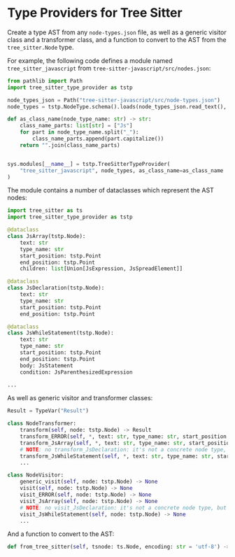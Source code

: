 # Type Providers for Tree Sitter

Create a type AST from any `node-types.json` file, as well as a generic visitor class and a transformer class, and a function to convert to the AST from the `tree_sitter.Node` type.

For example, the following code defines a module named `tree_sitter_javascript` from `tree-sitter-javascript/src/nodes.json`:

```python
from pathlib import Path
import tree_sitter_type_provider as tstp

node_types_json = Path("tree-sitter-javascript/src/node-types.json")
node_types = tstp.NodeType.schema().loads(node_types_json.read_text(), many=True)

def as_class_name(node_type_name: str) -> str:
    class_name_parts: list[str] = ["Js"]
    for part in node_type_name.split("_"):
        class_name_parts.append(part.capitalize())
    return "".join(class_name_parts)


sys.modules[__name__] = tstp.TreeSitterTypeProvider(
    "tree_sitter_javascript", node_types, as_class_name=as_class_name
)
```

The module contains a number of dataclasses which represent the AST nodes:

```python
import tree_sitter as ts
import tree_sitter_type_provider as tstp

@dataclass
class JsArray(tstp.Node):
    text: str
    type_name: str
    start_position: tstp.Point
    end_position: tstp.Point
    children: list[Union[JsExpression, JsSpreadElement]]

@dataclass
class JsDeclaration(tstp.Node):
    text: str
    type_name: str
    start_position: tstp.Point
    end_position: tstp.Point

@dataclass
class JsWhileStatement(tstp.Node):
    text: str
    type_name: str
    start_position: tstp.Point
    end_position: tstp.Point
    body: JsStatement
    condition: JsParenthesizedExpression

...
```

As well as generic visitor and transformer classes:

```python
Result = TypeVar("Result")

class NodeTransformer:
    transform(self, node: tstp.Node) -> Result
    transform_ERROR(self, *, text: str, type_name: str, start_position: tstp.Point, end_position: tstp.Point, **kwargs: dict[str, Any]) -> Result
    transform_JsArray(self, *, text: str, type_name: str, start_position: tstp.Point, end_position: tstp.Point, **kwargs: dict[str, Any]) -> Result
    # NOTE: no transform_JsDeclaration: it's not a concrete node type, but a superclass for several node types
    transform_JsWhileStatement(self, *, text: str, type_name: str, start_position: tstp.Point, end_position: tstp.Point, **kwargs: dict[str, Any]) -> Result
    ...

class NodeVisitor:
    generic_visit(self, node: tstp.Node) -> None
    visit(self, node: tstp.Node) -> None
    visit_ERROR(self, node: tstp.Node) -> None
    visit_JsArray(self, node: tstp.Node) -> None
    # NOTE: no visit_JsDeclaration: it's not a concrete node type, but a superclass for several node types
    visit_JsWhileStatement(self, node: tstp.Node) -> None
    ...
```

And a function to convert to the AST:

```python
def from_tree_sitter(self, tsnode: ts.Node, encoding: str = 'utf-8') -> tstp.Node
```
